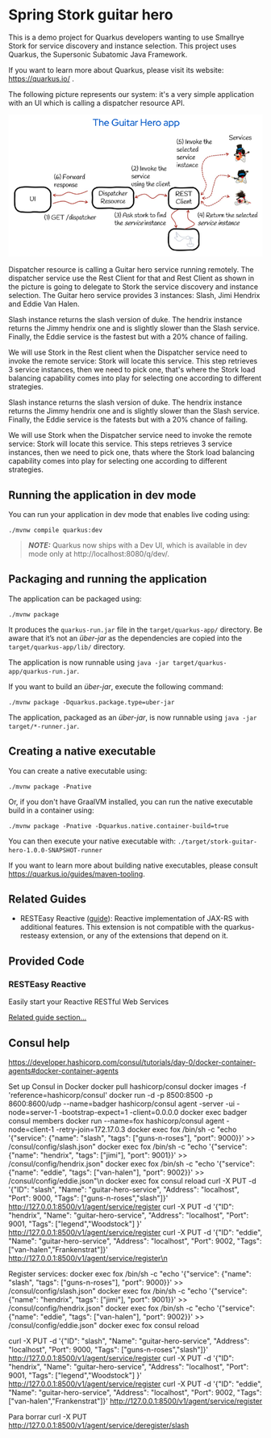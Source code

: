 # Spring Stork guitar hero

This is a demo project for Quarkus developers wanting to use Smallrye Stork for service discovery and instance selection.
This project uses Quarkus, the Supersonic Subatomic Java Framework.

If you want to learn more about Quarkus, please visit its website: https://quarkus.io/ .

The following picture represents our system: it's a very simple application with an UI which is calling a dispatcher resource API. 

![](https://github.com/aureamunoz/stork-guitar-hero-demo/blob/main/Stork%20guitar%20hero%20architecture.png)

Dispatcher resource is calling a Guitar hero service running remotely. The dispatcher service use the Rest Client for that and Rest Client as shown in the picture is going to delegate to Stork the service discovery and instance selection.
The Guitar hero service provides 3 instances: Slash, Jimi Hendrix and Eddie Van Halen.

Slash instance returns the slash version of duke.
The hendrix instance returns the Jimmy hendrix one and is slightly slower than the Slash service.
Finally, the Eddie service is the fastest but with a 20% chance of failing.

We will use Stork in the Rest client when the Dispatcher service need to invoke the remote service: Stork will locate this service. 
This step retrieves 3 service instances, then we need to pick one, that's where the Stork load balancing capability comes into play for selecting one according to different strategies.

Slash instance returns the slash version of duke.
The hendrix instance returns the Jimmy hendrix one and is slightly slower than the Slash service.
Finally, the Eddie service is the fatests but with a 20% chance of failing.

We will use Stork when the Dispatcher service need to invoke the remote service: Stork will locate this service. This steps retrieves 3 service instances, then we need to pick one, thats where the Stork load balancing capability comes into play for selecting one according to different strategies.


## Running the application in dev mode

You can run your application in dev mode that enables live coding using:
```shell script
./mvnw compile quarkus:dev
```

> **_NOTE:_**  Quarkus now ships with a Dev UI, which is available in dev mode only at http://localhost:8080/q/dev/.

## Packaging and running the application

The application can be packaged using:
```shell script
./mvnw package
```
It produces the `quarkus-run.jar` file in the `target/quarkus-app/` directory.
Be aware that it’s not an _über-jar_ as the dependencies are copied into the `target/quarkus-app/lib/` directory.

The application is now runnable using `java -jar target/quarkus-app/quarkus-run.jar`.

If you want to build an _über-jar_, execute the following command:
```shell script
./mvnw package -Dquarkus.package.type=uber-jar
```

The application, packaged as an _über-jar_, is now runnable using `java -jar target/*-runner.jar`.

## Creating a native executable

You can create a native executable using: 
```shell script
./mvnw package -Pnative
```

Or, if you don't have GraalVM installed, you can run the native executable build in a container using: 
```shell script
./mvnw package -Pnative -Dquarkus.native.container-build=true
```

You can then execute your native executable with: `./target/stork-guitar-hero-1.0.0-SNAPSHOT-runner`

If you want to learn more about building native executables, please consult https://quarkus.io/guides/maven-tooling.

## Related Guides

- RESTEasy Reactive ([guide](https://quarkus.io/guides/resteasy-reactive)): Reactive implementation of JAX-RS with additional features. This extension is not compatible with the quarkus-resteasy extension, or any of the extensions that depend on it.

## Provided Code

### RESTEasy Reactive

Easily start your Reactive RESTful Web Services

[Related guide section...](https://quarkus.io/guides/getting-started-reactive#reactive-jax-rs-resources)


## Consul help

https://developer.hashicorp.com/consul/tutorials/day-0/docker-container-agents#docker-container-agents

Set up Consul in Docker
docker pull hashicorp/consul
docker images -f 'reference=hashicorp/consul'
docker run -d -p 8500:8500 -p 8600:8600/udp --name=badger hashicorp/consul agent -server -ui -node=server-1 -bootstrap-expect=1 -client=0.0.0.0
docker exec badger consul members
docker run --name=fox hashicorp/consul agent -node=client-1 -retry-join=172.17.0.3
docker exec fox /bin/sh -c "echo '{\"service\": {\"name\": \"slash\", \"tags\": [\"guns-n-roses\"], \"port\": 9000}}' >> /consul/config/slash.json"
docker exec fox /bin/sh -c "echo '{\"service\": {\"name\": \"hendrix\", \"tags\": [\"jimi\"], \"port\": 9001}}' >> /consul/config/hendrix.json"
docker exec fox /bin/sh -c "echo '{\"service\": {\"name\": \"eddie\", \"tags\": [\"van-halen\"], \"port\": 9002}}' >> /consul/config/eddie.json"\n
docker exec fox consul reload
curl -X PUT -d '{"ID": "slash", "Name": "guitar-hero-service", "Address": "localhost", "Port": 9000, "Tags": ["guns-n-roses","slash"]}' http://127.0.0.1:8500/v1/agent/service/register
curl -X PUT -d '{"ID": "hendrix", "Name": "guitar-hero-service", "Address": "localhost", "Port": 9001, "Tags": ["legend","Woodstock"] }' http://127.0.0.1:8500/v1/agent/service/register
curl -X PUT -d '{"ID": "eddie", "Name": "guitar-hero-service", "Address": "localhost", "Port": 9002, "Tags": ["van-halen","Frankenstrat"]}' http://127.0.0.1:8500/v1/agent/service/register\n


Register services:
docker exec fox /bin/sh -c "echo '{\"service\": {\"name\": \"slash\", \"tags\": [\"guns-n-roses\"], \"port\": 9000}}' >> /consul/config/slash.json"
docker exec fox /bin/sh -c "echo '{\"service\": {\"name\": \"hendrix\", \"tags\": [\"jimi\"], \"port\": 9001}}' >> /consul/config/hendrix.json"
docker exec fox /bin/sh -c "echo '{\"service\": {\"name\": \"eddie\", \"tags\": [\"van-halen\"], \"port\": 9002}}' >> /consul/config/eddie.json"
docker exec fox consul reload

curl -X PUT -d '{"ID": "slash", "Name": "guitar-hero-service", "Address": "localhost", "Port": 9000, "Tags": ["guns-n-roses","slash"]}' http://127.0.0.1:8500/v1/agent/service/register
curl -X PUT -d '{"ID": "hendrix", "Name": "guitar-hero-service", "Address": "localhost", "Port": 9001, "Tags": ["legend","Woodstock"] }' http://127.0.0.1:8500/v1/agent/service/register
curl -X PUT -d '{"ID": "eddie", "Name": "guitar-hero-service", "Address": "localhost", "Port": 9002, "Tags": ["van-halen","Frankenstrat"]}' http://127.0.0.1:8500/v1/agent/service/register

Para borrar
curl -X PUT http://127.0.0.1:8500/v1/agent/service/deregister/slash
